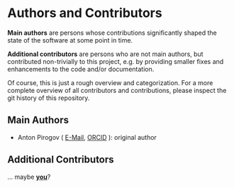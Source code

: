 # Authors and Contributors

**Main authors** are persons whose contributions significantly shaped
the state of the software at some point in time.

**Additional contributors** are persons who are not main authors,
but contributed non-trivially to this project,
e.g. by providing smaller fixes and enhancements to the code and/or documentation.

Of course, this is just a rough overview and categorization.
For a more complete overview of all contributors and contributions,
please inspect the git history of this repository.

## Main Authors

- Anton Pirogov (
    [E-Mail](mailto:a.pirogov@fz-juelich.de),
    [ORCID](https://orcid.org/0000-0002-5077-7497)
  ): original author

## Additional Contributors

<!--
- Name (E-mail, ORCID):
Summary of contribution
-->

... maybe **[you](https://materials-data-science-and-informatics.github.io/fair-python-cookiecutter/main/contributing)**?

